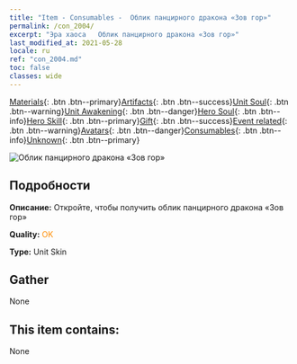 ```yaml
---
title: "Item - Consumables -  Облик панцирного дракона «Зов гор»"
permalink: /con_2004/
excerpt: "Эра хаоса   Облик панцирного дракона «Зов гор»"
last_modified_at: 2021-05-28
locale: ru
ref: "con_2004.md"
toc: false
classes: wide
---
```

 [Materials](/ItemsRU/){: .btn .btn--primary}[Artifacts](/ItemsRU/Artifacts/){: .btn .btn--success}[Unit Soul](/ItemsRU/UnitSoul/){: .btn .btn--warning}[Unit Awakening](/ItemsRU/UnitAwakening/){: .btn .btn--danger}[Hero Soul](/ItemsRU/HeroSoul/){: .btn .btn--info}[Hero Skill](/ItemsRU/HeroSkill/){: .btn .btn--primary}[Gift](/ItemsRU/Gift/){: .btn .btn--success}[Event related](/ItemsRU/Events/){: .btn .btn--warning}[Avatars](/ItemsRU/Avatars/){: .btn .btn--danger}[Consumables](/ItemsRU/Consumables/){: .btn .btn--info}[Unknown](/ItemsRU/Unknown/){: .btn .btn--primary}

 ![ Облик панцирного дракона «Зов гор»](/images/u/ti_longguidiancangpifu.jpg)

## Подробности
 **Описание:** Откройте, чтобы получить облик панцирного дракона «Зов гор»

 **Quality:** <span style="color: #FF8C00">OK</span>

 **Type:** Unit Skin

## Gather

  None

## This item contains:

  None

